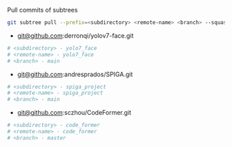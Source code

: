 Pull commits of subtrees

```bash
git subtree pull --prefix=<subdirectory> <remote-name> <branch> --squash
```

- git@github.com:derronqi/yolov7-face.git

```python
# <subdirectory> - yolo7_face
# <remote-name> - yolo7_face
# <branch> - main
```

- git@github.com:andresprados/SPIGA.git

```python
# <subdirectory> - spiga_project
# <remote-name> - spiga_project
# <branch> - main
```

- git@github.com:sczhou/CodeFormer.git

```python
# <subdirectory> - code_former
# <remote-name> - code_former
# <branch> - master
```
